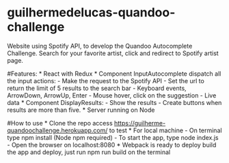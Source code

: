 # guilhermedelucas-quandoo-challenge

Website using Spotify API, to develop the Quandoo Autocomplete Challenge.
Search for your favorite artist, click and redirect to Spotify artist page.

#Features:
    * React with Redux
    * Component InputAutocomplete dispatch all the input actions:
        - Make the request to the Spotify API
        - Set the url to return the limit of 5 results to the search bar
        - Keyboard events, ArrowDown, ArrowUp, Enter
        - Mouse hover, click on the suggestion
        - Live data
    * Component DisplayResults:
        - Show the results
        - Create buttons when results are more than five.
    * Server running on Node

#How to use
    * Clone the repo access https://guilherme-quandoochallenge.herokuapp.com/ to test
    * For local machine
        - On terminal type npm install (Node npm required)
        - To start the app, type node index.js
        - Open the browser on localhost:8080
    * Webpack is ready to deploy build the app and deploy, just run npm run build on the terminal
